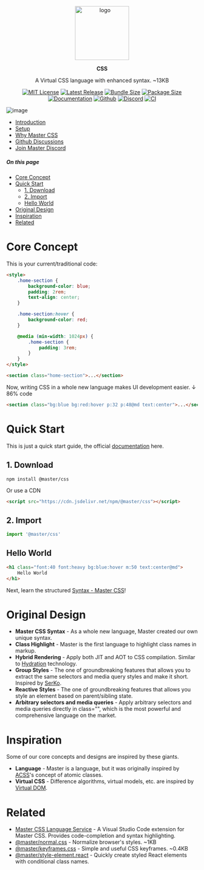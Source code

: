 <br><br>
<div align="center">

<p align="center">
    <img src="https://raw.githubusercontent.com/master-co/package/document/images/logo-and-text.svg" alt="logo" width="142">
</p>
<p align="center">
    <b><!-- name -->CSS<!----></b>
</p>
<p align="center"><!-- package.description -->A Virtual CSS language with enhanced syntax. ~13KB<!----></p>

[![MIT License](https://flat.badgen.net/github/license/master-co/css?color=yellow)](https://github.com/master-co/css/blob/main/LICENSE)
[![Latest Release](https://flat.badgen.net/npm/v/@master/css?icon=npm&label&color=yellow)](https://www.npmjs.com/package/@master/css)
[![Bundle Size](https://flat.badgen.net/bundlephobia/minzip/@master/css?icon=packagephobia&label&color=yellow)](https://bundlephobia.com/package/@master/css 'gzip bundle size (including dependencies)')
[![Package Size](https://flat.badgen.net/badgesize/brotli/https://cdn.jsdelivr.net/npm/@master/css?icon=jsdelivr&label&color=yellow)](https://unpkg.com/@master/css 'brotli package size (without dependencies)')
[![Documentation](https://flat.badgen.net/badge/icon/Documentation?icon=awesome&label&color=yellow)](https://css.master.co)
[![Github](https://flat.badgen.net/badge/icon/master-co%2Fcss?icon=github&label&color=yellow)](https://github.com/master-co/css)
[![Discord](https://flat.badgen.net/badge/icon/discord?icon=discord&label&color=yellow)](https://discord.gg/sZNKpAAAw6)
[![CI](https://flat.badgen.net/github/status/master-co/css/main/ci/circleci?icon=circleci)](https://circleci.com/gh/master-co/workflows/css/tree/main)

</div>

![image](https://raw.githubusercontent.com/master-co/css-language-service/alpha/images/cover.jpg)

- [Introduction](https://css.master.co)
- [Setup](https://docs.master.co/css/setup)
- [Why Master CSS](https://docs.master.co/css/why-master-css)
- [Github Discussions](https://github.com/master-co/css/discussions)
- [Join Master Discord](https://discord.gg/sZNKpAAAw6)

##### On this page

- [Core Concept](#core-concept)
- [Quick Start](#quick-start)
  - [1. Download](#1-download)
  - [2. Import](#2-import)
  - [Hello World](#hello-world)
- [Original Design](#original-design)
- [Inspiration](#inspiration)
- [Related](#related)

# Core Concept
This is your current/traditional code:
```html
<style>
    .home-section {
        background-color: blue;
        padding: 2rem;
        text-align: center;
    }

    .home-section:hover {
        background-color: red;
    }

    @media (min-width: 1024px) {
        .home-section {
            padding: 3rem;
        }
    }
</style>

<section class="home-section">...</section>
```
Now, writing CSS in a whole new language makes UI development easier. ↓ 86% code
```html
<section class="bg:blue bg:red:hover p:32 p:48@md text:center">...</section>
```

# Quick Start
This is just a quick start guide, the official [documentation](https://docs.master.co/styles/setup) here.

## 1. Download
```shell
npm install @master/css
```
Or use a CDN
```html
<script src="https://cdn.jsdelivr.net/npm/@master/css"></script>
```

## 2. Import
```js
import '@master/css'
```

## Hello World
```html
<h1 class="font:40 font:heavy bg:blue:hover m:50 text:center@md">
    Hello World
</h1>
```
Next, learn the structured [Syntax - Master CSS](https://docs.master.co/styles/syntax)!

# Original Design
- __Master CSS Syntax__ - As a whole new language, Master created our own unique syntax.
- __Class Highlight__ - Master is the first language to highlight class names in markup.
- __Hybrid Rendering__ - Apply both JIT and AOT to CSS compilation. Similar to [Hydration](https://en.wikipedia.org/wiki/Hydration_(web_development)) technology.
- __Group Styles__ - The one of groundbreaking features that allows you to extract the same selectors and media query styles and make it short. Inspired by [SerKo](https://github.com/serkodev).
- __Reactive Styles__ - The one of groundbreaking features that allows you style an element based on parent/sibling state.
- __Arbitrary selectors and media queries__ - Apply arbitrary selectors and media queries directly in class="", which is the most powerful and comprehensive language on the market.

# Inspiration
Some of our core concepts and designs are inspired by these giants.
- __Language__ - Master is a language, but it was originally inspired by [ACSS](https://acss.io/)'s concept of atomic classes.
- __Virtual CSS__ - Difference algorithms, virtual models, etc. are inspired by  [Virtual DOM](https://reactjs.org/docs/faq-internals.html).

# Related
- [Master CSS Language Service](https://marketplace.visualstudio.com/items?itemName=masterco.master-css-language-service) - A Visual Studio Code extension for Master CSS. Provides code-completion and syntax highlighting.
- [@master/normal.css](https://github.com/master-co/normal.css) - Normalize browser's styles. ~1KB
- [@master/keyframes.css](https://github.com/master-co/keyframes.css) - Simple and useful CSS keyframes. ~0.4KB
- [@master/style-element.react](https://github.com/master-co/style-element.react) - Quickly create styled React elements with conditional class names.